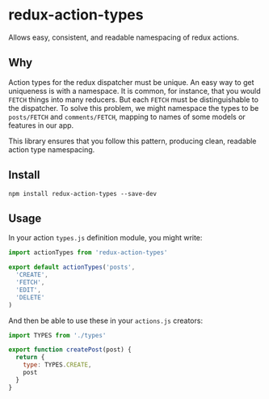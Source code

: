 # redux-action-types

Allows easy, consistent, and readable namespacing of redux actions.

## Why

Action types for the redux dispatcher must be unique.  An easy way to get uniqueness is with a namespace.  It is common, for instance, that you would `FETCH` things into many reducers.  But each `FETCH` must be distinguishable to the dispatcher.  To solve this problem, we might namespace the types to be `posts/FETCH` and `comments/FETCH`, mapping to names of some models or features in our app.

This library ensures that you follow this pattern, producing clean, readable action type namespacing.

## Install

```
npm install redux-action-types --save-dev
```

## Usage

In your action `types.js` definition module, you might write:

```js
import actionTypes from 'redux-action-types'

export default actionTypes('posts',
  'CREATE',
  'FETCH',
  'EDIT',
  'DELETE'
)
```

And then be able to use these in your `actions.js` creators:

```js
import TYPES from './types'

export function createPost(post) {
  return {
    type: TYPES.CREATE,
    post
  }
}
```
